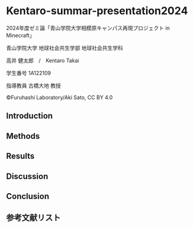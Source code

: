 # Kentaro-summar-presentation2024
2024年度ゼミ論「青山学院大学相模原キャンパス再現プロジェクト in Minecraft」

青山学院大学 地球社会共生学部 地球社会共生学科

高井 健太郎　/　Kentaro Takai

学生番号 1A122109

指導教員 古橋大地 教授

©︎Furuhashi Laboratory/Aki Sato, CC BY 4.0

## Introduction


## Methods

## Results

## Discussion

## Conclusion

## 参考文献リスト
